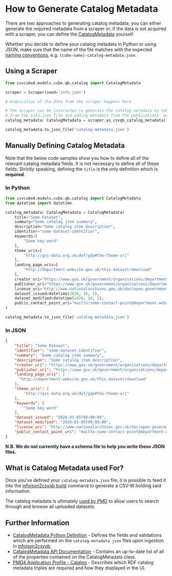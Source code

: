 # How to Generate Catalog Metadata

There are two approaches to generating catalog metadata; you can either generate the required metadata from a scraper or, if the data is not acquired with a scraper, you can define the [CatalogMetadata](https://github.com/GSS-Cogs/csvwlib/blob/main/csvcubed/csvcubed/models/cube/qb/catalog.py) yourself.

Whether you decide to define your catalog metadata in Python or using JSON, make sure that the name of the file matches with the expected [naming conventions](./Naming%20Convention.md), e.g. `{cube-name}-catalog-metadata.json`.

## Using a Scraper

```python
from csvcubed.models.cube.qb.catalog import CatalogMetadata

scraper = Scraper(seed='info.json')

# Acquisition of the data from the scraper happens here.

# The scraper can be instructed to generate the catalog metadata by taking information 
# from the info.json file and adding metadata from the publications' website.
catalog_metadata: CatalogMetadata = scraper.as_csvqb_catalog_metadata()

catalog_metadata.to_json_file('catalog-metadata.json')
```

## Manually Defining Catalog Metadata

Note that the below code samples show you how to define all of the relevant catalog metadata fields. It is not necessary to define all of these fields. Strictly speaking, defining the `title` is the only definition which is **required**.

### In Python

```python
from csvcubed.models.cube.qb.catalog import CatalogMetadata
from datetime import datetime

catalog_metadata: CatalogMetadata = CatalogMetadata(
    title="Some Dataset",
    summary="Some catalog item summary",
    description="Some catalog item description",
    identifier="some-dataset-identifier",
    keywords=[
        "Some key word"
    ],
    theme_uris=[
        "http://gss-data.org.uk/def/gdp#the-theme-uri"
    ],
    landing_page_uris=[
        "http://department-website.gov.uk/this-dataset/download"
    ],
    creator_uri="https://www.gov.uk/government/organisations/department-which-created-this-dataset",
    publisher_uri="https://www.gov.uk/government/organisations/department-which-published-this-dataset",
    license_uri="http://www.nationalarchives.gov.uk/doc/open-government-licence/version/3/",
    dataset_issued=datetime(2020, 10, 5),
    dataset_modified=datetime(2020, 10, 5),
    public_contact_point_uri="mailto:some-contact-point@department-website.gov.uk"
)

catalog_metadata.to_json_file('catalog-metadata.json')
```

### In JSON

```json
{
    "title": "Some Dataset",
    "identifier": "some-dataset-identifier",
    "summary": "Some catalog item summary",
    "description": "Some catalog item description",
    "creator_uri": "https://www.gov.uk/government/organisations/department-which-created-this-dataset",
    "publisher_uri": "https://www.gov.uk/government/organisations/department-which-published-this-dataset",
    "landing_page_uris": [
      "http://department-website.gov.uk/this-dataset/download"
    ],
    "theme_uris": [
        "http://gss-data.org.uk/def/gdp#the-theme-uri"
    ],
    "keywords": [
        "Some key word"
    ],
    "dataset_issued": "2020-01-05T00:00:00",
    "dataset_modified": "2020-01-05T00:00:00",
    "license_uri": "http://www.nationalarchives.gov.uk/doc/open-government-licence/version/3/",
    "public_contact_point_uri": "mailto:some-contact-point@department-website.gov.uk"
}
```

**N.B. We do not currently have a schema file to help you write these JSON files.**

## What is Catalog Metadata used For?

Once you've defined your `catalog-metadata.json` file,  it is possible to feed it into the [infojson2csvqb build](https://github.com/GSS-Cogs/gss-utils/blob/csvwlib-integration/gssutils/csvcubedintegration/infojson2csvqb/README.md) command to generate a CSV-W holding said information.

The catalog metadata is ultimately [used by PMD](https://swirrl.github.io/PMD-AP/index.html#catalog%E2%91%A0) to allow users to search through and browse all uploaded datasets.

## Further Information

* [CatalogMetadata Python Definition](https://github.com/GSS-Cogs/csvwlib/blob/main/csvcubed/csvcubed/models/cube/qb/catalog.py) - Defines the fields and validations which are performed on the `catalog-metadata.json` files upon ingestion in [infojson2csvqb](https://github.com/GSS-Cogs/gss-utils/blob/csvwlib-integration/gssutils/csvcubedintegration/infojson2csvqb/README.md).
* [CatalogMetadata API Documentation](https://ci.floop.org.uk/job/GSS_data/job/csvwlib/job/main/lastSuccessfulBuild/artifact/csvcubed/docs/_build/html/csvcubed.models.cube.qb.html#catalog-metadata-dcat) - Contains an up-to-date list of all of the properties contained on the CatalogMetadata class.
* [PMD4 Application Profile - Catalog](https://swirrl.github.io/PMD-AP/index.html#catalog%E2%91%A0) - Describes which RDF catalog metadata triples are required and how they displayed in the UI.
